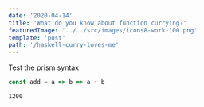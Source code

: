 ```yaml
---
date: '2020-04-14'
title: 'What do you know about function currying?'
featuredImage: '../../src/images/icons8-work-100.png'
template: 'post'
path: '/haskell-curry-loves-me'
---
```


Test the prism syntax

```javascript
const add = a => b => a + b
```

```terminal
1200
```
